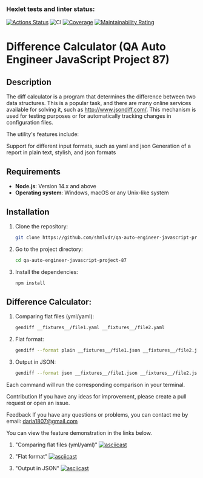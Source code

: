 ### Hexlet tests and linter status:

[![Actions Status](https://github.com/shmlvdr/qa-auto-engineer-javascript-project-87/actions/workflows/hexlet-check.yml/badge.svg)](https://github.com/shmlvdr/qa-auto-engineer-javascript-project-87/actions)
![CI](https://github.com/shmlvdr/qa-auto-engineer-javascript-project-87/actions/workflows/ci.yml/badge.svg)
[![Coverage](https://sonarcloud.io/api/project_badges/measure?project=shmlvdr_qa-auto-engineer-javascript-project-87&metric=coverage)](https://sonarcloud.io/summary/new_code?id=shmlvdr_qa-auto-engineer-javascript-project-87)
[![Maintainability Rating](https://sonarcloud.io/api/project_badges/measure?project=shmlvdr_qa-auto-engineer-javascript-project-87&metric=sqale_rating)](https://sonarcloud.io/summary/new_code?id=shmlvdr_qa-auto-engineer-javascript-project-87)

# Difference Calculator (QA Auto Engineer JavaScript Project 87)

## Description

The diff calculator is a program that determines the difference between two data structures. This is a popular task, and there are many online services available for solving it, such as http://www.jsondiff.com/. This mechanism is used for testing purposes or for automatically tracking changes in configuration files.

The utility's features include:

Support for different input formats, such as yaml and json
Generation of a report in plain text, stylish, and json formats

## Requirements

- **Node.js**: Version 14.x and above
- **Operating system**: Windows, macOS or any Unix-like system

## Installation

1. Clone the repository:

   ```bash
   git clone https://github.com/shmlvdr/qa-auto-engineer-javascript-project-87.git

   ```

2. Go to the project directory:

   ```bash
   cd qa-auto-engineer-javascript-project-87

   ```

3. Install the dependencies:
   ```bash
   npm install
   ```

## Difference Calculator:

1. Comparing flat files (yml/yaml):

   ```bash
   gendiff __fixtures__/file1.yaml __fixtures__/file2.yaml

   ```

2. Flat format:

   ```bash
   gendiff --format plain __fixtures__/file1.json __fixtures__/file2.json

   ```

3. Output in JSON:

   ```bash
   gendiff --format json __fixtures__/file1.json __fixtures__/file2.json
   ```

Each command will run the corresponding comparison in your terminal.

Contribution
If you have any ideas for improvement, please create a pull request or open an issue.

Feedback
If you have any questions or problems, you can contact me by email: daria1807@gmail.com

You can view the feature demonstration in the links below.

1. "Comparing flat files (yml/yaml)" [![asciicast](https://asciinema.org/a/FLyVYtHorcGO7GowZ4nLNsmbG.svg)](https://asciinema.org/a/FLyVYtHorcGO7GowZ4nLNsmbG)

2. "Flat format" [![asciicast](https://asciinema.org/a/fvyXNOM3VzMM0sACSk1WpM3Ou.svg)](https://asciinema.org/a/fvyXNOM3VzMM0sACSk1WpM3Ou)

3. "Output in JSON" [![asciicast](https://asciinema.org/a/gTlaUMZmPCbsrZZmCzPl79fsW.svg)](https://asciinema.org/a/gTlaUMZmPCbsrZZmCzPl79fsW)